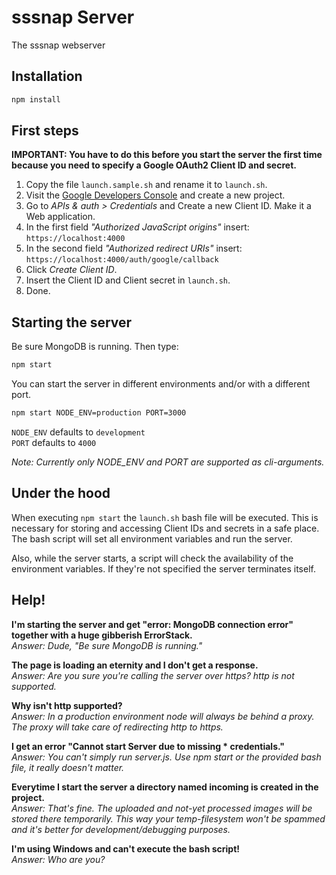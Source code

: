 # sssnap Server

The sssnap webserver

## Installation

```bash
npm install
```

## First steps

**IMPORTANT: You have to do this before you start the server the first time because you need to specify a Google OAuth2 Client ID and secret.** 

1. Copy the file `launch.sample.sh` and rename it to `launch.sh`.
2. Visit the [Google Developers Console](https://console.developers.google.com) and create a new project.
3. Go to *APIs & auth > Credentials* and Create a new Client ID. Make it a Web application.
4. In the first field *"Authorized JavaScript origins"* insert:  
`https://localhost:4000`
5. In the second field *"Authorized redirect URIs"* insert:  
`https://localhost:4000/auth/google/callback`
6. Click *Create Client ID*.
7. Insert the Client ID and Client secret in `launch.sh`.
8. Done.

## Starting the server

Be sure MongoDB is running. Then type:

```bash
npm start
```

You can start the server in different environments and/or with a different port.

```bash
npm start NODE_ENV=production PORT=3000
```

`NODE_ENV` defaults to `development`  
`PORT` defaults to `4000`

*Note: Currently only NODE_ENV and PORT are supported as cli-arguments.*

## Under the hood

When executing `npm start` the `launch.sh` bash file will be executed. This is necessary for storing and accessing Client IDs and secrets in a safe place. The bash script will set all environment variables and run the server.

Also, while the server starts, a script will check the availability of the environment variables. If they're not specified the server terminates itself.

## Help!

**I'm starting the server and get "error: MongoDB connection error" together with a huge gibberish ErrorStack.**  
*Answer: Dude, "Be sure MongoDB is running."*

**The page is loading an eternity and I don't get a response.**  
*Answer: Are you sure you're calling the server over https? http is not supported.*

**Why isn't http supported?**  
*Answer: In a production environment node will always be behind a proxy. The proxy will take care of redirecting http to https.*

**I get an error "Cannot start Server due to missing * credentials."**  
*Answer: You can't simply run server.js. Use npm start or the provided bash file, it really doesn't matter.*

**Everytime I start the server a directory named incoming is created in the project.**  
*Answer: That's fine. The uploaded and not-yet processed images will be stored there temporarily. This way your temp-filesystem won't be spammed and it's better for development/debugging purposes.*

**I'm using Windows and can't execute the bash script!**  
*Answer: Who are you?*
